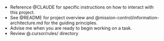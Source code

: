 - Reference @CLAUDE for specific instructions on how to interact with this project.
- See @README for project overview and @mission-control/information-architecture.md for the guiding principles.
- Advise me when you are ready to begin working on a task.
- Review @.cursor/rules/ directory
